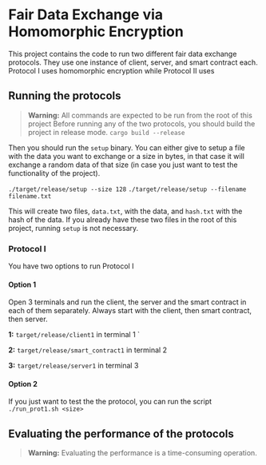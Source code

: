 # Fair Data Exchange via Homomorphic Encryption 

This project contains the code to run two different fair data exchange protocols. 
They use one instance of client, server, and smart contract each. Protocol I uses homomorphic encryption while Protocol II uses 

## Running the protocols 
 > **Warning:** All commands are expected to be run from the root of this project 
Before running any of the two protocols, you should build the project in release mode. 
`cargo build --release`

Then you should run the `setup` binary. You can either give to setup a file with the data you want to exchange or a size in bytes, in that case it will exchange a random data of that size (in case you just want to test the functionality of the project). 

`./target/release/setup --size 128`
`./target/release/setup --filename filename.txt`

This will create two files, `data.txt`, with the data, and `hash.txt` with the hash of the data. If you already have these two files in the root of this project, running `setup` is not necessary.

### Protocol I 

You have two options to run Protocol I 
#### Option 1 
Open 3 terminals and run the client, the server and the smart contract in each of them separately. Always start with the client, then smart contract, then server. 

**1:** `target/release/client1` in terminal 1 `


**2:** `target/release/smart_contract1` in terminal 2 


**3:** `target/release/server1` in terminal 3

#### Option 2 
If you just want to test the the protocol, you can run the script `./run_prot1.sh <size>`





## Evaluating the performance of the protocols 
 > **Warning:** Evaluating the performance is a time-consuming operation. 



